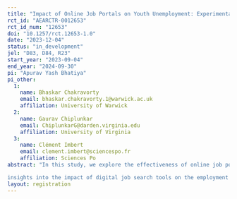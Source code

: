 ```yaml
---
title: "Impact of Online Job Portals on Youth Unemployment: Experimental Evidence from India"
rct_id: "AEARCTR-0012653"
rct_id_num: "12653"
doi: "10.1257/rct.12653-1.0"
date: "2023-12-04"
status: "in_development"
jel: "D83, D84, R23"
start_year: "2023-09-04"
end_year: "2024-09-30"
pi: "Apurav Yash Bhatiya"
pi_other:
  1:
    name: Bhaskar Chakravorty
    email: bhaskar.chakravorty.1@warwick.ac.uk
    affiliation: University of Warwick
  2:
    name: Gaurav Chiplunkar
    email: ChiplunkarG@darden.virginia.edu
    affiliation: University of Virginia
  3:
    name: Clément Imbert
    email: clement.imbert@sciencespo.fr
    affiliation: Sciences Po
abstract: "In this study, we explore the effectiveness of online job portals in reducing youth unemployment in rural India, focusing on the Work India platform. This randomized controlled trial of around 500 trainees from 20 vocational training batches in Bihar, predominantly targeting marginalized groups like females and scheduled castes and tribes. The intervention consists of hands-on training on using Work India, contrasting with control groups that receive no such training. Our aim is to assess whether this training enhances job awareness and aligns job preferences with actual opportunities, potentially improving employment outcomes for disadvantaged youth. This research offers valuable
insights into the impact of digital job search tools on the employment prospects of disadvantaged youth in developing countries, contributing to the broader discourse on scalable solutions for youth unemployment."
layout: registration
---
```


